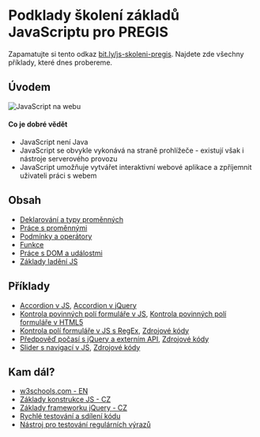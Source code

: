 # Podklady školení základů JavaScriptu pro PREGIS
Zapamatujte si tento odkaz [bit.ly/js-skoleni-pregis](http://bit.ly/js-skoleni-pregis). Najdete zde všechny příklady, které dnes probereme.

## Úvodem
![JavaScript na webu](https://d2v4zi8pl64nxt.cloudfront.net/javascript-seo/5948abfc0e2df5.02876591.gif)

#### Co je dobré vědět
* JavaScript není Java
* JavaScript se obvykle vykonává na straně prohlížeče - existují však i nástroje serverového provozu
* JavaScript umožňuje vytvářet interaktivní webové aplikace a zpříjemnit uživateli práci s webem

## Obsah
* [Deklarování a typy proměnných](https://github.com/kaspim/pgs-training-js-basics-srcs/tree/master/training/01)
* [Práce s proměnnými](https://github.com/kaspim/pgs-training-js-basics-srcs/tree/master/training/02)
* [Podmínky a operátory](https://github.com/kaspim/pgs-training-js-basics-srcs/tree/master/training/03)
* [Funkce](https://github.com/kaspim/pgs-training-js-basics-srcs/tree/master/training/04)
* [Práce s DOM a událostmi](https://github.com/kaspim/pgs-training-js-basics-srcs/tree/master/training/05)
* [Základy ladění JS](https://github.com/kaspim/pgs-training-js-basics-srcs/tree/master/training/06)

## Příklady
* [Accordion v JS](https://jsfiddle.net/kaspim/qfb1e324/14/), [Accordion v jQuery](https://jsfiddle.net/kaspim/qfb1e324/15/)
* [Kontrola povinných polí formuláře v JS](https://jsfiddle.net/kaspim/wxc2nhd5/3/), [Kontrola povinných polí formuláře v HTML5](https://jsfiddle.net/kaspim/wxc2nhd5/4/)
* [Kontrola polí formuláře v JS s RegEx](https://jsfiddle.net/kaspim/wxc2nhd5/5/), [Zdrojové kódy](https://github.com/kaspim/pgs-training-js-basics-srcs/tree/master/examples/jquery-form-validator)
* [Předpověď počasí s jQuery a externím API](https://jsfiddle.net/kaspim/9wdh65nm/), [Zdrojové kódy](https://github.com/kaspim/pgs-training-js-basics-srcs/tree/master/examples/jquery-weather-api)
* [Slider s navigací v JS](https://jsfiddle.net/kaspim/37o0msxr/), [Zdrojové kódy](https://github.com/kaspim/pgs-training-js-basics-srcs/tree/master/examples/js-slider)

## Kam dál?
* [w3schools.com - EN](https://www.w3schools.com/js/default.asp)
* [Základy konstrukce JS - CZ](https://www.itnetwork.cz/javascript/zaklady)
* [Základy frameworku jQuery - CZ](https://www.itnetwork.cz/javascript/jquery-zaklady)
* [Rychlé testování a sdílení kódu](https://jsfiddle.net/)
* [Nástroj pro testování regulárních výrazů](https://regex101.com/)
